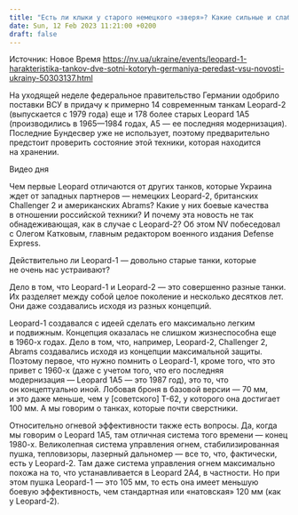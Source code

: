 ```yaml
---
title: "Есть ли клыки у старого немецкого «зверя»? Какие сильные и слабые свойства имеет Leopard-1, почти две сотни которых Германия дает Украине"
date: Sun, 12 Feb 2023 11:21:00 +0200
draft: false
---
```

Источник: Новое Время https://nv.ua/ukraine/events/leopard-1-harakteristika-tankov-dve-sotni-kotoryh-germaniya-peredast-vsu-novosti-ukrainy-50303137.html


На уходящей неделе федеральное правительство Германии одобрило поставки ВСУ в придачу к примерно 14 современным танкам Leopard-2 (выпускается с 1979 года) еще и 178 более старых Leopard 1A5 (производились в 1965—1984 годах, А5 — ее последняя модернизация). Последние Бундесвер уже не использует, поэтому предварительно предстоит проверить состояние этой техники, которая находится на хранении.

  Видео дня   

Чем первые Leopard отличаются от других танков, которые Украина ждет от западных партнеров — немецких Leopard-2, британских Challenger 2 и американских Abrams? Какие у них боевые качества в отношении российской техники? И почему эта новость не так обнадеживающая, как в случае с Leopard-2? Об этом NV побеседовал с Олегом Катковым, главным редактором военного издания Defense Express.

Действительно ли Leopard-1 — довольно старые танки, которые не очень нас устраивают?

Дело в том, что Leopard-1 и Leopard-2 — это совершенно разные танки. Их разделяет между собой целое поколение и несколько десятков лет. Они даже создавались исходя из разных концепций.

Leopard-1 создавался с идеей сделать его максимально легким и подвижным. Концепция оказалась не слишком жизнеспособна еще в 1960-х годах. Дело в том, что, например, Leopard-2, Challenger 2, Abrams создавались исходя из концепции максимальной защиты. Поэтому первое, что нужно помнить о Leopard-1, кроме того, что это привет с 1960-х (даже с учетом того, что его последняя модернизация — Leopard 1А5 — это 1987 год), это то, что он концептуально иной. Лобовая броня в базовой версии — 70 мм, и это даже меньше, чем у [советского] Т-62, у которого она достигает 100 мм. А мы говорим о танках, которые почти сверстники.

Относительно огневой эффективности также есть вопросы. Да, когда мы говорим о Leopard 1А5, там отличная система того времени — конец 1980-х. Великолепная система управления огнем, стабилизированная пушка, тепловизоры, лазерный дальномер — все то, что, фактически, есть у Leopard-2. Там даже система управления огнем максимально похожа на то, что устанавливается в Leopard 2А4, в частности. Но при этом пушка Leopard-1 — это 105 мм, то есть она имеет меньшую боевую эффективность, чем стандартная или «натовская» 120 мм (как у Leopard-2).
